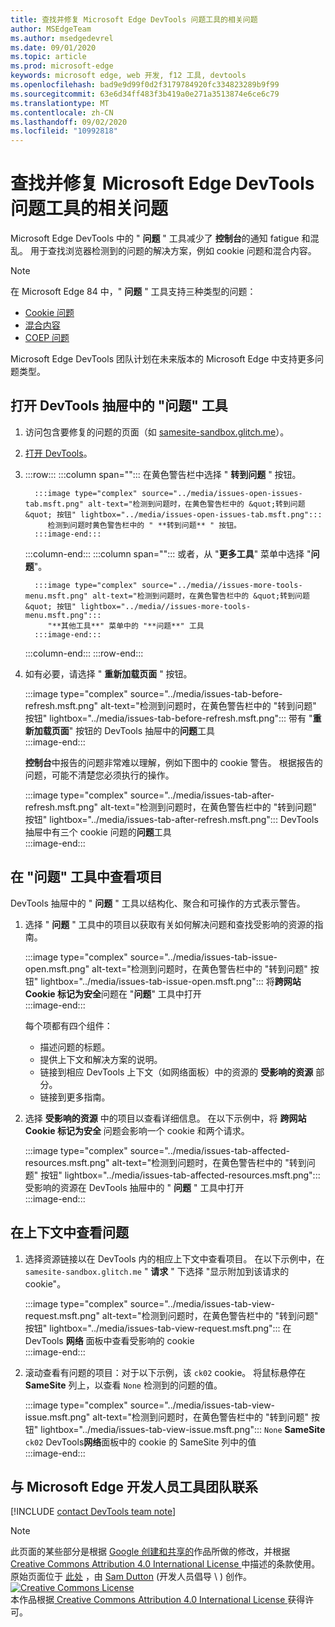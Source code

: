 ```yaml
---
title: 查找并修复 Microsoft Edge DevTools 问题工具的相关问题
author: MSEdgeTeam
ms.author: msedgedevrel
ms.date: 09/01/2020
ms.topic: article
ms.prod: microsoft-edge
keywords: microsoft edge, web 开发, f12 工具, devtools
ms.openlocfilehash: bad9e9d99f0d2f3179784920fc334823289b9f99
ms.sourcegitcommit: 63e6d34ff483f3b419a0e271a3513874e6ce6c79
ms.translationtype: MT
ms.contentlocale: zh-CN
ms.lasthandoff: 09/02/2020
ms.locfileid: "10992818"
---
```

<!-- Copyright Sam Dutton 

   Licensed under the Apache License, Version 2.0 (the "License");
   you may not use this file except in compliance with the License.
   You may obtain a copy of the License at

       https://www.apache.org/licenses/LICENSE-2.0

   Unless required by applicable law or agreed to in writing, software
   distributed under the License is distributed on an "AS IS" BASIS,
   WITHOUT WARRANTIES OR CONDITIONS OF ANY KIND, either express or implied.
   See the License for the specific language governing permissions and
   limitations under the License.  -->  

# 查找并修复 Microsoft Edge DevTools 问题工具的相关问题  

Microsoft Edge DevTools 中的 " **问题** " 工具减少了 **控制台**的通知 fatigue 和混乱。  用于查找浏览器检测到的问题的解决方案，例如 cookie 问题和混合内容。  

> [!NOTE]
> 在 Microsoft Edge 84 中，" **问题** " 工具支持三种类型的问题：  
> *   [Cookie 问题][MDNSameSiteCookies]  
> *   [混合内容][MDNMixedContent]  
> *   [COEP 问题][W3CCOEPSpec]
> 
> Microsoft Edge DevTools 团队计划在未来版本的 Microsoft Edge 中支持更多问题类型。  

## 打开 DevTools 抽屉中的 "问题" 工具  

1.  访问包含要修复的问题的页面（如 [samesite-sandbox.glitch.me][GlitchSamesiteSandbox]）。  
1.  [打开 DevTools][DevtoolsOpen]。  
1.  :::row:::
       :::column span="":::
          在黄色警告栏中选择 " **转到问题** " 按钮。  
          
          :::image type="complex" source="../media/issues-open-issues-tab.msft.png" alt-text="检测到问题时，在黄色警告栏中的 &quot;转到问题&quot; 按钮" lightbox="../media/issues-open-issues-tab.msft.png":::
             检测到问题时黄色警告栏中的 " **转到问题** " 按钮。  
          :::image-end:::  
       :::column-end:::
       :::column span="":::
          或者，从 "**更多工具**" 菜单中选择 "**问题**"。  
          
          :::image type="complex" source="../media//issues-more-tools-menu.msft.png" alt-text="检测到问题时，在黄色警告栏中的 &quot;转到问题&quot; 按钮" lightbox="../media//issues-more-tools-menu.msft.png":::
             "**其他工具**" 菜单中的 "**问题**" 工具  
          :::image-end:::  
       :::column-end:::
    :::row-end:::
    
1.  如有必要，请选择 " **重新加载页面** " 按钮。  
    
    :::image type="complex" source="../media/issues-tab-before-refresh.msft.png" alt-text="检测到问题时，在黄色警告栏中的 &quot;转到问题&quot; 按钮" lightbox="../media/issues-tab-before-refresh.msft.png":::
       带有 "**重新加载页面**" 按钮的 DevTools 抽屉中的**问题**工具  
    :::image-end:::  

    **控制台**中报告的问题非常难以理解，例如下图中的 cookie 警告。  根据报告的问题，可能不清楚您必须执行的操作。  
    
    :::image type="complex" source="../media/issues-tab-after-refresh.msft.png" alt-text="检测到问题时，在黄色警告栏中的 &quot;转到问题&quot; 按钮" lightbox="../media/issues-tab-after-refresh.msft.png":::
       DevTools 抽屉中有三个 cookie 问题的**问题**工具  
    :::image-end:::  
    
## 在 "问题" 工具中查看项目  

DevTools 抽屉中的 " **问题** " 工具以结构化、聚合和可操作的方式表示警告。  

1.  选择 " **问题** " 工具中的项目以获取有关如何解决问题和查找受影响的资源的指南。  
    
    :::image type="complex" source="../media/issues-tab-issue-open.msft.png" alt-text="检测到问题时，在黄色警告栏中的 &quot;转到问题&quot; 按钮" lightbox="../media/issues-tab-issue-open.msft.png":::
       将**跨网站 Cookie 标记为安全**问题在 "**问题**" 工具中打开  
    :::image-end:::  
    
    每个项都有四个组件：  
    
    *   描述问题的标题。  
    *   提供上下文和解决方案的说明。  
    *   链接到相应 DevTools 上下文（如网络面板）中的资源的 **受影响的资源** 部分。  
    *   链接到更多指南。  
    
1.  选择 **受影响的资源** 中的项目以查看详细信息。  在以下示例中，将 **跨网站 Cookie 标记为安全** 问题会影响一个 cookie 和两个请求。  
    
    :::image type="complex" source="../media/issues-tab-affected-resources.msft.png" alt-text="检测到问题时，在黄色警告栏中的 &quot;转到问题&quot; 按钮" lightbox="../media/issues-tab-affected-resources.msft.png":::
       受影响的资源在 DevTools 抽屉中的 " **问题** " 工具中打开  
    :::image-end:::  
    
## 在上下文中查看问题  

1.  选择资源链接以在 DevTools 内的相应上下文中查看项目。  在以下示例中，在 `samesite-sandbox.glitch.me` " **请求** " 下选择 "显示附加到该请求的 cookie"。  
    
    :::image type="complex" source="../media/issues-tab-view-request.msft.png" alt-text="检测到问题时，在黄色警告栏中的 &quot;转到问题&quot; 按钮" lightbox="../media/issues-tab-view-request.msft.png":::
       在 DevTools **网络** 面板中查看受影响的 cookie  
    :::image-end:::  

1.  滚动查看有问题的项目：对于以下示例，该 `ck02` cookie。  将鼠标悬停在 **SameSite** 列上，以查看 `None` 检测到的问题的值。  
    
    :::image type="complex" source="../media/issues-tab-view-issue.msft.png" alt-text="检测到问题时，在黄色警告栏中的 &quot;转到问题&quot; 按钮" lightbox="../media/issues-tab-view-issue.msft.png":::
       `None` **SameSite** `ck02` DevTools**网络**面板中的 cookie 的 SameSite 列中的值  
    :::image-end:::  

## 与 Microsoft Edge 开发人员工具团队联系  

[!INCLUDE [contact DevTools team note](../includes/contact-devtools-team-note.md)]  

<!-- links -->  

[DevtoolsOpen]: ../open.md "打开 Microsoft Edge DevTools |Microsoft 文档"  

[GlitchSamesiteSandbox]: https://samesite-sandbox.glitch.me "SameSite cookie 测试 |故障"  

[MDNSameSiteCookies]: https://developer.mozilla.org/docs/Web/HTTP/Headers/Set-Cookie/SameSite "SameSite cookie |MDN"  
[MDNMixedContent]: https://developer.mozilla.org/docs/Web/Security/Mixed_content "混合内容 |MDN"  

[W3CCOEPSpec]: https://wicg.github.io/cross-origin-embedder-policy "跨起源 Embedder 策略 |Web Incubator 社区组"  

> [!NOTE]
> 此页面的某些部分是根据 [Google 创建和共享的][GoogleSitePolicies]作品所做的修改，并根据[ Creative Commons Attribution 4.0 International License ][CCA4IL]中描述的条款使用。  
> 原始页面位于 [此处](https://developers.google.com/web/tools/chrome-devtools/issues/index) ，由 [Sam Dutton][SamDutton] (开发人员倡导 \ ) 创作。  
[![Creative Commons License][CCby4Image]][CCA4IL]  
本作品根据[ Creative Commons Attribution 4.0 International License ][CCA4IL]获得许可。  

[CCA4IL]: https://creativecommons.org/licenses/by/4.0  
[CCby4Image]: https://i.creativecommons.org/l/by/4.0/88x31.png  
[GoogleSitePolicies]: https://developers.google.com/terms/site-policies  
[KayceBasques]: https://developers.google.com/web/resources/contributors/kaycebasques  
[SamDutton]: https://developers.google.com/web/resources/contributors/samdutton  
